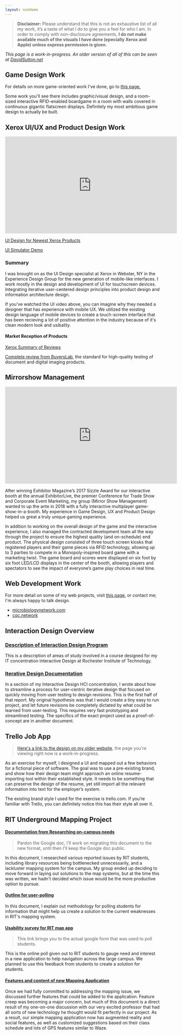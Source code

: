 ```yaml
---
layout: nonHome
---
```


>**Disclaimer:** Please understand that this is not an exhaustive list of all my work, it’s a taste of what I do to give you a feel for who I am. In order to comply with non-disclosure agreements, __I do not make available much of the visuals I have done (epecially Xerox and Apple) unless express permission is given.__

*This page is a work-in-progress. An older version of all of this can be seen at [DavidSutton.net](http://DavidSutton.net)*

## Game Design Work
For details on more game-oriented work I've done, go to [this page.](games)

Some work you'll see there includes graphic/visual design, and a room-sized interactive RFID-enabled boardgame in a room with walls covered in continuous gigantic flatscreen displays. Definitely my most ambitious game design to actually be built.

## Xerox UI/UX and Product Design Work

<iframe width="560" height="315" src="https://www.youtube.com/embed/0Z9Kk2Rfu_A" frameborder="0" allowfullscreen></iframe>

[UI Design for Newest Xerox Products](https://www.xerox.com/en-us/connectkey/touchscreen-interface)

[UI Simulator Demo](http://a400.g.akamai.net/7/400/5566/v0001/xerox.download.akamai.com/5566/VersaLinkSIM/index.htm)

### Summary

I was brought on as the UI Design specialist at Xerox in Webster, NY in the Experience Design Group for the new generation of mobile-like interfaces. I work mostly in the design and development of UI for touchscreen devices. Integrating iterative user-centered design principles into product design and information architecture design.

If you've watched the UI video above, you can imagine why they needed a designer that has experience with mobile UX. We utilized the existing design language of mobile devices to create a touch-screen interface that has been recieving a lot of positive attention in the industry because of it's clean modern look and usibality.

#### Market Reception of Products

[Xerox Summary of Reviews](http://connect.blogs.xerox.com/2017/02/28/the-reviews-are-in-and-theyre-winners/)

[Complete review from BuyersLab](https://www.buyerslab.com/News/Industry-News/2016/November/New-Xerox-Color-Printer-and-MFP-for-Small-Offices), the standard for high-quality testing of document and digital imaging products.

## Mirrorshow Management

<iframe width="560" height="315" src="https://www.youtube.com/embed/6Si2fIms97g" frameborder="0" allowfullscreen></iframe>

After winning Exhibitor Magazine’s 2017 Sizzle Award for our interactive booth at the annual ExhibitorLive, the premier Conference for Trade Show and Corporate Event Marketing, my group (Mirror Show Management) wanted to up the ante in 2018 with a fully interactive multiplayer game-show-in-a-booth. My experience in Game Design, UX  and Product Design helped us great a truly unique gaming experience.

In addition to working on the overall design of the game and the interactive experience, I also managed the contracted development team all the way through the project to ensure the highest quality (and on-schedule) end product. The physical design consisted of three touch screen kiosks that registered players and their game pieces via RFID technology, allowing up to 3 parties to compete in a Monopoly-inspired board game with a marketing twist. The game board and scores were displayed on six foot by six foot LED/LCD displays in the center of the booth, allowing players and spectators to see the impact of everyone’s game play choices in real time.

## Web Development Work 

For more detail on some of my web projects, visit [this page](webDevelopment), or contact me; I'm always happy to talk design.

- [microbiologynetwork.com](http://microbiologynetwork.com)
- [cqc.network](https://cqc.network) 
 

## Interaction Design Overview

### [Description of Interaction Design Program](/IndStudyNotes.html)

This is a description of areas of study involved in a course designed for my IT concentration Interactive Design at Rochester Institute of Technology.

### [Iterative Design Documentation](IDgeneral)

In a section of my Interactive Design HCI concentration, I wrote about how to streamline a process for user-centric iterative design that focused on quickly moving from user testing to design revisions. This is the first half of that report.
My original hypothesis was that I would create a tiny easy to run project, and let future revisions be completely dictated by what could be learned from user-testing. This requires very fast prototyping and streamlined testing.
The specifics of the exact project used as a proof-of-concept are in another document.

## Trello Job App

>[Here's a link to the design on my older website](http://www.davidsutton.net/portfolio/trello-resume-importer/), the page you're viewing right now is a work-in-progress.

As an exercise for myself, I designed a UI and mapped out a few behaviors for a fictional piece of software. The goal was to use a pre-existing brand, and show how their design team might approach an online resume-importing tool within their established style. It needs to be something that can preserve the design of the resume, yet still import all the relevant information into text for the employer’s system.

The existing brand style I used for the exercise is trello.com. If you’re familiar with Trello, you can definitely notice this has their style all over it.

## RIT Underground Mapping Project

#### [Documentation from Researching on-campus needs](https://docs.google.com/document/d/18Bosf_Ilz7tFD7B4myXvuxNiSJYXsjUlr8NCyIDbcoY/edit)

>Pardon the Google doc, I'll work on migrating this document to the new format, until then I'll keep the Google doc public.

In this document, I researched various reported issues by RIT students, including library resources being bottlenecked unnecessarily, and a lackluster mapping system for the campus.
My group ended up deciding to move forward in laying out solutions to the map systems, but at the time this was written, we hadn't decided which issue would be the more productive option to pursue.

#### [Outline for user-polling](pollingMethods)

In this document, I explain out methodology for polling students for information that might help us create a solution to the current weaknesses in RIT's mapping system.

#### [Usability survey for RIT map app](https://docs.google.com/forms/d/1plCUeQVDPoAPtTW9m6r_X8RClBjKlRSPq1SRBxuFCP0/edit)

>This link brings you to the actual google form that was used to poll students.

This is the online poll given out to RIT students to gauge need and interest in a new application to help navigation across the large campus. We planned to use this feedback from students to create a solution for students.

#### [Features and content of new Mapping Application](/MapAppDocs)
Once we had fully committed to addressing the mapping issue, we discussed further features that could be added to the application. Feature creep was becoming a major concern, but much of this document is a direct result of my one-on-one discussion with our very excited professor that had all sorts of new technology he thought would fit perfectly in our project. As a result, our simple mapping application now has augmented reality and social features, as well as customized suggestions based on their class schedule and lots of GPS features similar to Waze.
